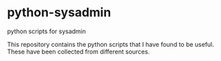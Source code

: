 python-sysadmin
===============

python scripts for sysadmin

This repository contains the python scripts that I have found to be useful. These have been collected from different sources.
